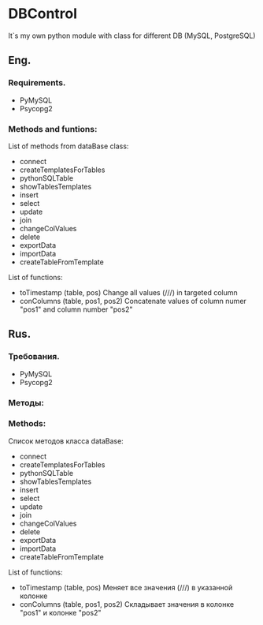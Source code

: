 # DBControl
It`s my own python module with class for different DB (MySQL, PostgreSQL)
## Eng.
### Requirements.
- PyMySQL
- Psycopg2
### Methods and funtions:

List of methods from dataBase class:

- connect
- createTemplatesForTables
- pythonSQLTable
- showTablesTemplates
- insert
- select
- update
- join
- changeColValues
- delete
- exportData
- importData
- createTableFromTemplate

List of functions:

- toTimestamp (table, pos)
  Change all values (///) in targeted column  
- conColumns (table, pos1, pos2)
  Concatenate values of column numer "pos1" and column number "pos2" 
   
## Rus.
### Требования.
- PyMySQL
- Psycopg2
### Методы:

### Methods:

Список методов класса dataBase:

- connect 
- createTemplatesForTables
- pythonSQLTable
- showTablesTemplates
- insert
- select
- update
- join
- changeColValues
- delete
- exportData
- importData
- createTableFromTemplate

List of functions:

- toTimestamp (table, pos)
  Меняет все значения (///) в указанной колонке  
- conColumns (table, pos1, pos2)
  Складывает значения в колонке "pos1" и колонке "pos2" 
